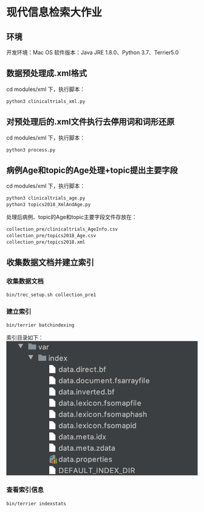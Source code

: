 # 现代信息检索大作业
## 环境
开发环境：Mac OS
软件版本：Java JRE 1.8.0、Python 3.7、Terrier5.0

## 数据预处理成.xml格式

cd modules/xml 下，执行脚本：

```zsh
python3 clinicaltrials_xml.py
```
## 对预处理后的.xml文件执行去停用词和词形还原

cd modules/xml 下，执行脚本：

```zsh
python3 process.py
```

## 病例Age和topic的Age处理+topic提出主要字段
cd modules/xml 下，执行脚本：
```zsh
python3 clinicaltrials_age.py
python3 topics2018_XmlAndAge.py
```
处理后病例、topic的Age和topic主要字段文件存放在：
```zsh
collection_pre/clinicaltrials_AgeInfo.csv
collection_pre/topics2018_Age.csv
collection_pre/topics2018.xml
```

## 收集数据文档并建立索引
### 收集数据文档
```zsh
bin/trec_setup.sh collection_pre1
```

### 建立索引
```zsh
bin/terrier batchindexing
```
索引目录如下：
![image](./images/index_dir.jpg)
### 查看索引信息
```zsh
bin/terrier indexstats
```

